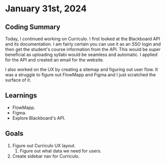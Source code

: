 # January 31st, 2024

## Coding Summary

Today, I continued working on Curriculo. I first looked at the Blackboard API and its documentation. I am fairly certain you can use it as an SSO login and then get the student's course information from the API. This would be super beneficial as uploading syllabi would be seamless and automatic. I applied for the API and created an email for the website.

I also worked on the UX by creating a sitemap and figuring out user flow. It was a struggle to figure out FlowMapp and Figma and I just scratched the surface of it.

## Learnings

- FlowMapp.
- Figma.
- Explore Blackboard's API.

## Goals

1. Figure out Curriculo UX layout.
   1. Figure out what data we need for users.
2. Create sidebar nav for Curriculo.
